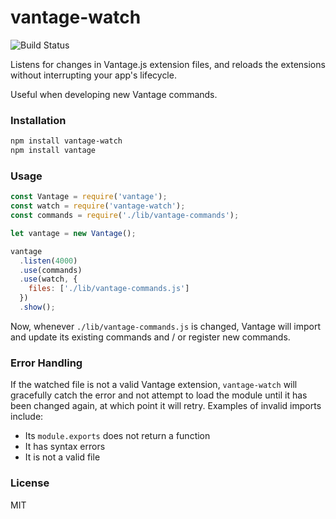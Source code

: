 # vantage-watch

<img src="https://travis-ci.org/vantagejs/vantage-watch.svg" alt="Build Status" />

Listens for changes in Vantage.js extension files, and reloads the extensions without interrupting your app's lifecycle.

Useful when developing new Vantage commands.

### Installation

```bash
npm install vantage-watch
npm install vantage
```

### Usage

```js
const Vantage = require('vantage');
const watch = require('vantage-watch');
const commands = require('./lib/vantage-commands');

let vantage = new Vantage();

vantage
  .listen(4000)
  .use(commands)
  .use(watch, {
    files: ['./lib/vantage-commands.js']
  })
  .show();
```
Now, whenever `./lib/vantage-commands.js` is changed, Vantage will import and update its existing commands and / or register new commands.

### Error Handling

If the watched file is not a valid Vantage extension, `vantage-watch` will gracefully catch the error and not attempt to load the module until it has been changed again, at which point it will retry. Examples of invalid imports include:

 - Its `module.exports` does not return a function
 - It has syntax errors
 - It is not a valid file

### License

MIT
